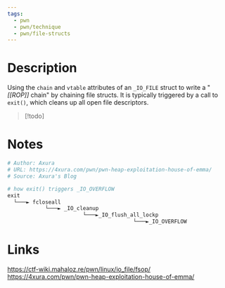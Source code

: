 ```yaml
---
tags:
  - pwn
  - pwn/technique
  - pwn/file-structs
---
```

# Description
Using the `chain` and `vtable` attributes of an `_IO_FILE` struct to write a "*[[ROP]]* chain" by chaining file structs. It is typically triggered by a call to `exit()`, which cleans up all open file descriptors.
> [!todo]
# Notes
```py  
# Author: Axura  
# URL: https://4xura.com/pwn/pwn-heap-exploitation-house-of-emma/  
# Source: Axura's Blog  

# how exit() triggers _IO_OVERFLOW
exit
  └───► fcloseall
		    └───► _IO_cleanup
					    └───►_IO_flush_all_lockp
										└───►_IO_OVERFLOW
```
# Links
https://ctf-wiki.mahaloz.re/pwn/linux/io_file/fsop/
https://4xura.com/pwn/pwn-heap-exploitation-house-of-emma/